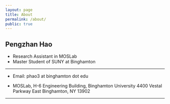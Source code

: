 ```yaml
---
layout: page
title: About
permalink: /about/
public: true
---
```


Pengzhan Hao
------------
- Research Assistant in MOSLab
- Master Student of SUNY at Binghamton

------------
- Email: phao3 at binghamton dot edu

- MOSLab, H-6 Engineering Building, Binghamton University
4400 Vestal Parkway East
Binghamton, NY 13902

-----------

